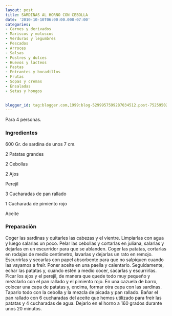 ```yaml
---
layout: post
title: SARDINAS AL HORNO CON CEBOLLA
date: '2010-10-10T06:00:00.000-07:00'
categories:
- Carnes y derivados
- Mariscos y moluscos
- Verduras y legumbres
- Pescados
- Arroces
- Salsas
- Postres y dulces
- Huevos y lacteos
- Pastas
- Entrantes y bocadillos
- Frutas
- Sopas y cremas
- Ensaladas
- Setas y hongos
 

blogger_id: tag:blogger.com,1999:blog-5299957599287034512.post-7525950283540120084
---
```


Para 4 personas.

<h3>Ingredientes</h3>

600 Gr. de sardina de unos 7 cm.

2 Patatas grandes

2 Cebollas

2 Ajos

Perejil

3 Cucharadas de pan rallado

1 Cucharada de pimiento rojo

Aceite

<h3>Preparación</h3>

Coger las sardinas y quitarles las cabezas y el vientre. Limpiarlas con agua y luego salarlas un poco. Pelar las cebollas y cortarlas en juliana, salarlas y dejarlas en un escurridor para que se ablanden. Coger las patatas, cortarlas en rodajas de medio centímetro, lavarlas y dejarlas un rato en remojo. Escurrirlas y secarlas con papel absorbente para que no salpiquen cuando las vayamos a freír. Poner aceite en una paella y calentarlo. Seguidamente, echar las patatas y, cuando estén a medio cocer, sacarlas y escurrirlas. Picar los ajos y el perejil, de manera que quede todo muy pequeño y mezclarlo con el pan rallado y el pimiento rojo. En una cazuela de barro, colocar una capa de patatas y, encima, formar otra capa con las sardinas. Taparlo todo con la cebolla y la mezcla de picada y pan rallado. Bañar el pan rallado con 6 cucharadas del aceite que hemos utilizado para freír las patatas y 4 cucharadas de agua. Dejarlo en el horno a 160 grados durante unos 20 minutos.


